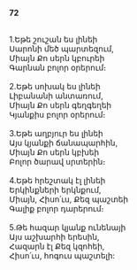 **72**

\
1.Եթե շուշան ես լինեի\
Սարոնի մեծ պարտեզում,\
Միայն Քո սերն կբուրեի\
Գարնան բոլոր օրերում։\
\
2.Եթե սոխակ ես լինեի\
Լիբանանի անտառում,\
Միայն Քո սերն գեղգեղեի\
Կյանքիս բոլոր օրերում։\
\
3.Եթե աղբյուր ես լինեի\
Այս կյանքի ճանապարհին,\
Միայն Քո սերն կբխեի\
Բոլոր ծարավ սրտերին։\
\
4.Եթե հրեշտակ էլ լինեի\
Երկինքների երկնքում,\
Միայն, Հիսո՛ւս, Քեզ պաշտեի\
Գալիք բոլոր դարերում։\
\
5.Թե հազար կյանք ունենայի\
Այս աշխարհի երեսին,\
Հազարն էլ Քեզ կզոհեի,\
Հիսո՛ւս, հոգուս պաշտելի:
